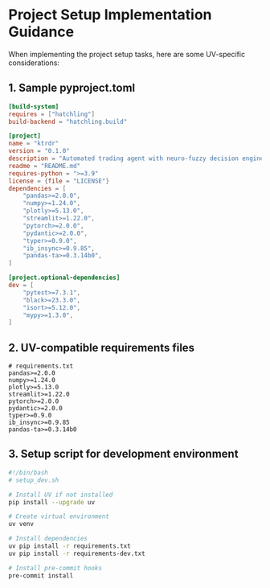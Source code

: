 # Project Setup Implementation Guidance

When implementing the project setup tasks, here are some UV-specific considerations:

## 1. Sample pyproject.toml

```toml
[build-system]
requires = ["hatchling"]
build-backend = "hatchling.build"

[project]
name = "ktrdr"
version = "0.1.0"
description = "Automated trading agent with neuro-fuzzy decision engine"
readme = "README.md"
requires-python = ">=3.9"
license = {file = "LICENSE"}
dependencies = [
    "pandas>=2.0.0",
    "numpy>=1.24.0",
    "plotly>=5.13.0",
    "streamlit>=1.22.0",
    "pytorch>=2.0.0",
    "pydantic>=2.0.0",
    "typer>=0.9.0",
    "ib_insync>=0.9.85",
    "pandas-ta>=0.3.14b0",
]

[project.optional-dependencies]
dev = [
    "pytest>=7.3.1",
    "black>=23.3.0",
    "isort>=5.12.0",
    "mypy>=1.3.0",
]
```

## 2. UV-compatible requirements files

```
# requirements.txt
pandas>=2.0.0
numpy>=1.24.0
plotly>=5.13.0
streamlit>=1.22.0
pytorch>=2.0.0
pydantic>=2.0.0
typer>=0.9.0
ib_insync>=0.9.85
pandas-ta>=0.3.14b0
```

## 3. Setup script for development environment

```bash
#!/bin/bash
# setup_dev.sh

# Install UV if not installed
pip install --upgrade uv

# Create virtual environment
uv venv

# Install dependencies
uv pip install -r requirements.txt
uv pip install -r requirements-dev.txt

# Install pre-commit hooks
pre-commit install
```